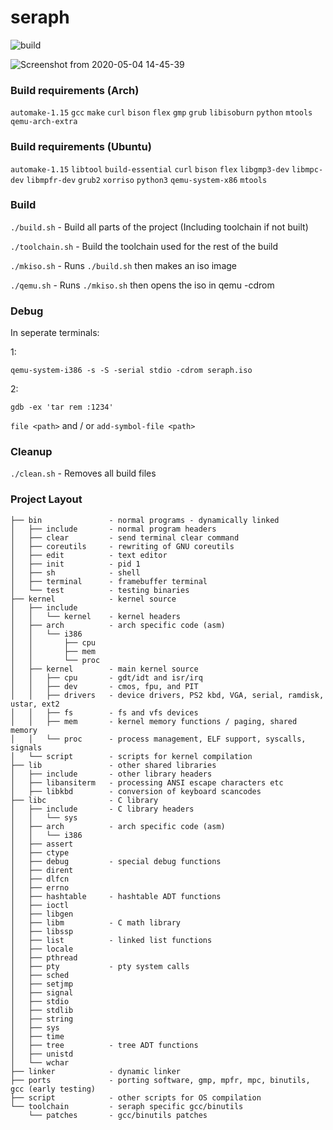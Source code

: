 # seraph
![build](https://github.com/gk9339/seraph/workflows/build/badge.svg)

![Screenshot from 2020-05-04 14-45-39](https://user-images.githubusercontent.com/5243610/80942024-5e418b80-8e16-11ea-9da7-94a18f2c6e22.png)

### Build requirements (Arch)
`automake-1.15`
`gcc`
`make`
`curl`
`bison`
`flex`
`gmp`
`grub`
`libisoburn`
`python`
`mtools`
`qemu-arch-extra`

### Build requirements (Ubuntu)
`automake-1.15`
`libtool`
`build-essential`
`curl`
`bison`
`flex`
`libgmp3-dev`
`libmpc-dev`
`libmpfr-dev`
`grub2`
`xorriso`
`python3`
`qemu-system-x86`
`mtools`

### Build
`./build.sh` - Build all parts of the project (Including toolchain if not built)

`./toolchain.sh` - Build the toolchain used for the rest of the build

`./mkiso.sh` - Runs `./build.sh` then makes an iso image

`./qemu.sh` - Runs `./mkiso.sh` then opens the iso in qemu -cdrom

### Debug
In seperate terminals:

1:

`qemu-system-i386 -s -S -serial stdio -cdrom seraph.iso`

2:

`gdb -ex 'tar rem :1234'`

`file <path>` and / or `add-symbol-file <path>`

### Cleanup
`./clean.sh` - Removes all build files

### Project Layout
```
├── bin               - normal programs - dynamically linked  
│   ├── include       - normal program headers  
│   ├── clear         - send terminal clear command
│   ├── coreutils     - rewriting of GNU coreutils
│   ├── edit          - text editor
│   ├── init          - pid 1
│   ├── sh            - shell  
│   ├── terminal      - framebuffer terminal
│   └── test          - testing binaries  
├── kernel            - kernel source  
│   ├── include       
│   │   └── kernel    - kernel headers
│   ├── arch          - arch specific code (asm)  
│   │   └── i386  
│   │       ├── cpu  
│   │       ├── mem  
│   │       └── proc  
│   ├── kernel        - main kernel source  
│   │   ├── cpu       - gdt/idt and isr/irq  
│   │   ├── dev       - cmos, fpu, and PIT  
│   │   ├── drivers   - device drivers, PS2 kbd, VGA, serial, ramdisk, ustar, ext2  
│   │   ├── fs        - fs and vfs devices  
│   │   ├── mem       - kernel memory functions / paging, shared memory  
│   │   └── proc      - process management, ELF support, syscalls, signals  
│   └── script        - scripts for kernel compilation  
├── lib               - other shared libraries 
│   ├── include       - other library headers
│   ├── libansiterm   - processing ANSI escape characters etc
│   ├── libkbd        - conversion of keyboard scancodes
├── libc              - C library  
│   ├── include       - C library headers  
│   │   └── sys  
│   ├── arch          - arch specific code (asm)  
│   │   └── i386  
│   ├── assert
│   ├── ctype
│   ├── debug         - special debug functions  
│   ├── dirent
│   ├── dlfcn
│   ├── errno  
│   ├── hashtable     - hashtable ADT functions  
│   ├── ioctl  
│   ├── libgen   
│   ├── libm          - C math library
│   ├── libssp
│   ├── list          - linked list functions  
│   ├── locale
│   ├── pthread
│   ├── pty           - pty system calls  
│   ├── sched  
│   ├── setjmp
│   ├── signal  
│   ├── stdio  
│   ├── stdlib  
│   ├── string  
│   ├── sys  
│   ├── time
│   ├── tree          - tree ADT functions  
│   ├── unistd
│   └── wchar 
├── linker            - dynamic linker  
├── ports             - porting software, gmp, mpfr, mpc, binutils, gcc (early testing)
├── script            - other scripts for OS compilation  
└── toolchain         - seraph specific gcc/binutils  
    └── patches       - gcc/binutils patches  
```
